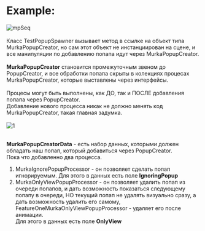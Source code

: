 # Example:
![mpSeq](https://user-images.githubusercontent.com/103635242/167291669-0f65c444-5f12-4e1e-a1cc-74d4d5c9fb45.png)<br><br>
Класс TestPopupSpawner вызывает метод в ссылке на объект типа MurkaPopupCreator, но сам этот объект не инстанциирован на сцене, и все манипуляции по добавлению попапа идут через MurkaPopupCreator.<br><br>
<b>MurkaPopupCreator</b> становится промежуточным звеном до PopupCreator, и все обработки попапа скрыты в колекциях процесах MurkaPopupCreator, которые выставлены через интерфейсы.<br><br>
Процесы могут быть выполнены, как ДО, так и ПОСЛЕ добавления попапа через PopupCreator.<br>
Добавление нового процесса никак не должно менять код MurkaPopupCreator, такая главная задумка.<br><br>
![1](https://user-images.githubusercontent.com/103635242/167291691-589b78f9-f093-49c6-954a-4c1850e45711.png)<br><br>

<b>MurkaPopupCreatorData</b> - есть набор данных, которыми должен обладать наш попап, который добавиться через PopupCreator.<br>
Пока что добавленно два процесса.<br>
1) MurkaIgnorePopupProcessor - он позволяет сделать попап игнорируемым. Для этого в данных есть поле **IgnoringPopup**<br>
2) MurkaOnlyViewPopupProcessor - он позволяет удалить попап из очереди попапов, и дать возможность показаться следующему попапу в очереди, НО текущий попап не удалять визуально сразу, а дать возможность удалить его самому, FeatureOneMurkaOnlyViewPopupProcessor - удаляет его после анимации.<br> 
Для этого в данных есть поле **OnlyView**
